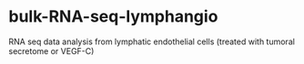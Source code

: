 # bulk-RNA-seq-lymphangio
RNA seq data analysis from lymphatic endothelial cells (treated with tumoral secretome or VEGF-C)
